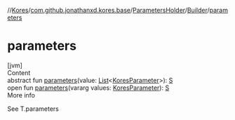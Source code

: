 //[Kores](../../../index.md)/[com.github.jonathanxd.kores.base](../../index.md)/[ParametersHolder](../index.md)/[Builder](index.md)/[parameters](parameters.md)



# parameters  
[jvm]  
Content  
abstract fun [parameters](parameters.md)(value: [List](https://kotlinlang.org/api/latest/jvm/stdlib/kotlin.collections/-list/index.html)<[KoresParameter](../../-kores-parameter/index.md)>): [S](index.md)  
open fun [parameters](parameters.md)(vararg values: [KoresParameter](../../-kores-parameter/index.md)): [S](index.md)  
More info  


See T.parameters

  



